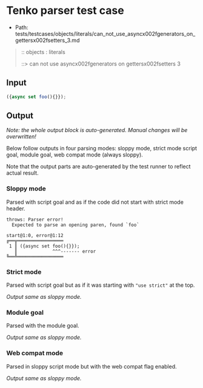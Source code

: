 # Tenko parser test case

- Path: tests/testcases/objects/literals/can_not_use_asyncx002fgenerators_on_gettersx002fsetters_3.md

> :: objects : literals
>
> ::> can not use asyncx002fgenerators on gettersx002fsetters 3

## Input


`````js
({async set foo(){}});
`````

## Output

_Note: the whole output block is auto-generated. Manual changes will be overwritten!_

Below follow outputs in four parsing modes: sloppy mode, strict mode script goal, module goal, web compat mode (always sloppy).

Note that the output parts are auto-generated by the test runner to reflect actual result.

### Sloppy mode

Parsed with script goal and as if the code did not start with strict mode header.

`````
throws: Parser error!
  Expected to parse an opening paren, found `foo`

start@1:0, error@1:12
╔══╦═════════════════
 1 ║ ({async set foo(){}});
   ║             ^^^------- error
╚══╩═════════════════

`````

### Strict mode

Parsed with script goal but as if it was starting with `"use strict"` at the top.

_Output same as sloppy mode._

### Module goal

Parsed with the module goal.

_Output same as sloppy mode._

### Web compat mode

Parsed in sloppy script mode but with the web compat flag enabled.

_Output same as sloppy mode._
